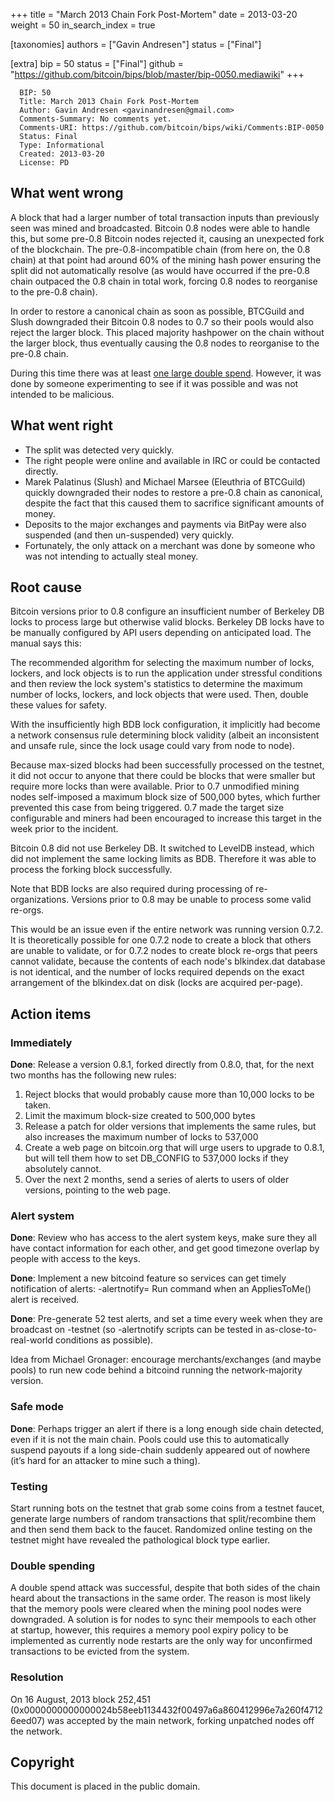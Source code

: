 +++
title = "March 2013 Chain Fork Post-Mortem"
date = 2013-03-20
weight = 50
in_search_index = true

[taxonomies]
authors = ["Gavin Andresen"]
status = ["Final"]

[extra]
bip = 50
status = ["Final"]
github = "https://github.com/bitcoin/bips/blob/master/bip-0050.mediawiki"
+++

      BIP: 50
      Title: March 2013 Chain Fork Post-Mortem
      Author: Gavin Andresen <gavinandresen@gmail.com>
      Comments-Summary: No comments yet.
      Comments-URI: https://github.com/bitcoin/bips/wiki/Comments:BIP-0050
      Status: Final
      Type: Informational
      Created: 2013-03-20
      License: PD

## What went wrong

A block that had a larger number of total transaction inputs than
previously seen was mined and broadcasted. Bitcoin 0.8 nodes were able
to handle this, but some pre-0.8 Bitcoin nodes rejected it, causing an
unexpected fork of the blockchain. The pre-0.8-incompatible chain (from
here on, the 0.8 chain) at that point had around 60% of the mining hash
power ensuring the split did not automatically resolve (as would have
occurred if the pre-0.8 chain outpaced the 0.8 chain in total work,
forcing 0.8 nodes to reorganise to the pre-0.8 chain).

In order to restore a canonical chain as soon as possible, BTCGuild and
Slush downgraded their Bitcoin 0.8 nodes to 0.7 so their pools would
also reject the larger block. This placed majority hashpower on the
chain without the larger block, thus eventually causing the 0.8 nodes to
reorganise to the pre-0.8 chain.

During this time there was at least [one large double
spend](https://bitcointalk.org/index.php?topic=152348.0). However, it
was done by someone experimenting to see if it was possible and was not
intended to be malicious.

## What went right

- The split was detected very quickly.
- The right people were online and available in IRC or could be
  contacted directly.
- Marek Palatinus (Slush) and Michael Marsee (Eleuthria of BTCGuild)
  quickly downgraded their nodes to restore a pre-0.8 chain as
  canonical, despite the fact that this caused them to sacrifice
  significant amounts of money.
- Deposits to the major exchanges and payments via BitPay were also
  suspended (and then un-suspended) very quickly.
- Fortunately, the only attack on a merchant was done by someone who was
  not intending to actually steal money.

## Root cause

Bitcoin versions prior to 0.8 configure an insufficient number of
Berkeley DB locks to process large but otherwise valid blocks. Berkeley
DB locks have to be manually configured by API users depending on
anticipated load. The manual says this:

  
The recommended algorithm for selecting the maximum number of locks,
lockers, and lock objects is to run the application under stressful
conditions and then review the lock system's statistics to determine the
maximum number of locks, lockers, and lock objects that were used. Then,
double these values for safety.

With the insufficiently high BDB lock configuration, it implicitly had
become a network consensus rule determining block validity (albeit an
inconsistent and unsafe rule, since the lock usage could vary from node
to node).

Because max-sized blocks had been successfully processed on the testnet,
it did not occur to anyone that there could be blocks that were smaller
but require more locks than were available. Prior to 0.7 unmodified
mining nodes self-imposed a maximum block size of 500,000 bytes, which
further prevented this case from being triggered. 0.7 made the target
size configurable and miners had been encouraged to increase this target
in the week prior to the incident.

Bitcoin 0.8 did not use Berkeley DB. It switched to LevelDB instead,
which did not implement the same locking limits as BDB. Therefore it was
able to process the forking block successfully.

Note that BDB locks are also required during processing of
re-organizations. Versions prior to 0.8 may be unable to process some
valid re-orgs.

This would be an issue even if the entire network was running version
0.7.2. It is theoretically possible for one 0.7.2 node to create a block
that others are unable to validate, or for 0.7.2 nodes to create block
re-orgs that peers cannot validate, because the contents of each node's
blkindex.dat database is not identical, and the number of locks required
depends on the exact arrangement of the blkindex.dat on disk (locks are
acquired per-page).

## Action items

### Immediately

**Done**: Release a version 0.8.1, forked directly from 0.8.0, that, for
the next two months has the following new rules:

1.  Reject blocks that would probably cause more than 10,000 locks to be
    taken.
2.  Limit the maximum block-size created to 500,000 bytes
3.  Release a patch for older versions that implements the same rules,
    but also increases the maximum number of locks to 537,000
4.  Create a web page on bitcoin.org that will urge users to upgrade to
    0.8.1, but will tell them how to set DB_CONFIG to 537,000 locks if
    they absolutely cannot.
5.  Over the next 2 months, send a series of alerts to users of older
    versions, pointing to the web page.

### Alert system

**Done**: Review who has access to the alert system keys, make sure they
all have contact information for each other, and get good timezone
overlap by people with access to the keys.

**Done**: Implement a new bitcoind feature so services can get timely
notification of alerts: -alertnotify=<command> Run command when an
AppliesToMe() alert is received.

**Done**: Pre-generate 52 test alerts, and set a time every week when
they are broadcast on -testnet (so -alertnotify scripts can be tested in
as-close-to-real-world conditions as possible).

Idea from Michael Gronager: encourage merchants/exchanges (and maybe
pools) to run new code behind a bitcoind running the network-majority
version.

### Safe mode

**Done**: Perhaps trigger an alert if there is a long enough side chain
detected, even if it is not the main chain. Pools could use this to
automatically suspend payouts if a long side-chain suddenly appeared out
of nowhere (it’s hard for an attacker to mine such a thing).

### Testing

Start running bots on the testnet that grab some coins from a testnet
faucet, generate large numbers of random transactions that
split/recombine them and then send them back to the faucet. Randomized
online testing on the testnet might have revealed the pathological block
type earlier.

### Double spending

A double spend attack was successful, despite that both sides of the
chain heard about the transactions in the same order. The reason is most
likely that the memory pools were cleared when the mining pool nodes
were downgraded. A solution is for nodes to sync their mempools to each
other at startup, however, this requires a memory pool expiry policy to
be implemented as currently node restarts are the only way for
unconfirmed transactions to be evicted from the system.

### Resolution

On 16 August, 2013 block 252,451
(0x0000000000000024b58eeb1134432f00497a6a860412996e7a260f47126eed07) was
accepted by the main network, forking unpatched nodes off the network.

## Copyright

This document is placed in the public domain.
